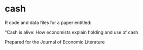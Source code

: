 # cash
R code and data files for a paper entitled: 

"Cash is alive: How economists explain holding and use of cash

Prepared for the Journal of Economic Literature
